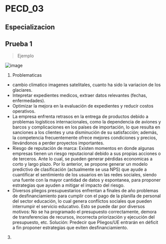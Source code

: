 # PECD_03
## Especializacion
## Prueba 1

> Ejemplo


![image](https://github.com/jomjac/PECD_03/assets/69024685/5e549f0a-b55d-474c-83b3-24fbe29637dc)


1. Problematicas
  - cambio climatico imagenes satelitales, cuanto ha sido la variacion de los glaciares.
  - Intepretar expedientes medicos, extraer datos relevantes (fechas, enfermedades).
  - Optimizar la mejora en la evaluación de expedientes y reducir costos operativos.
  - La empresa enfrenta retrasos en la entrega de productos debido a problemas logísticos internacionales, como la dependencia de aviones y barcos y complicaciones en los países de importación, lo que resulta en sanciones a los clientes y una disminución de su satisfacción; además, la competencia frecuentemente ofrece mejores condiciones y precios, llevándonos a perder proyectos importantes.
  - Riesgo de reputación de marca: Existen momentos en donde algunas empresas tienen un riesgo reputacional debido a sus propias acciones o de terceros. Ante lo cual, se   pueden generar pérdidas economicas a corto y largo plazo. Por lo anterior, se propone generar un modelo predictivo de clasificación (actualmente se usa NPS) que      ayude a cuantificar el sentimiento de los usuarios en las redes sociales, siendo una fuente con la mayor cantidad de datos y espontanea, para proponer estrategias que   ayuden a mitigar el impacto del riesgo.
  - Diversos pliegos presupuestarios enfrentan a finales de año problemas de desfinanciamiento para cumplir con el pago de la planilla de personal del sector educación, lo cual genera conflictos sociales que pueden interrumpir el servicio educativo. Esto se puede dar por diversos motivos: No se ha programado el presupuesto correctamente, demora de transferencias de recursos, incorrecta priorización y ejecución del presupuesto, etc. Solución: Predecir que Pliegos/UE entrarán en déficit a fin proponer estrategias que eviten desfinanciamiento.

3. 
